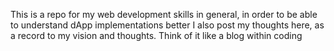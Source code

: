 This is a repo for my web development skills in general, in order to be able to understand dApp implementations better
I also post my thoughts here, as a record to my vision and thoughts. Think of it like a blog within coding
